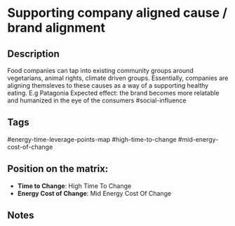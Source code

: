 # Supporting company aligned cause / brand alignment

## Description
Food companies can tap into existing community groups around vegetarians, animal rights, climate driven groups. Essentially, companies are aligning themsleves to these causes as a way of a supporting healthy eating.   E.g Patagonia   Expected effect: the brand becomes more relatable and humanized in the eye of the consumers   #social-influence

## Tags
#energy-time-leverage-points-map #high-time-to-change #mid-energy-cost-of-change

## Position on the matrix:
- **Time to Change**: High Time To Change
- **Energy Cost of Change**: Mid Energy Cost Of Change

## Notes
<!-- Add your notes here -->
